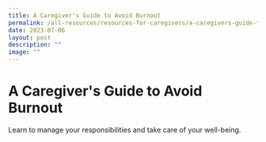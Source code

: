 ```yaml
---
title: A Caregiver's Guide to Avoid Burnout
permalink: /all-resources/resources-for-caregivers/a-caregivers-guide-to-avoid-burnout/
date: 2023-07-06
layout: post
description: ""
image: ""
---
```

# A Caregiver's Guide to Avoid Burnout
Learn to manage your responsibilities and take care of your well-being.